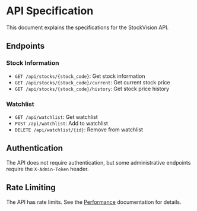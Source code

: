 # API Specification

This document explains the specifications for the StockVision API.

## Endpoints

### Stock Information

- `GET /api/stocks/{stock_code}`: Get stock information
- `GET /api/stocks/{stock_code}/current`: Get current stock price
- `GET /api/stocks/{stock_code}/history`: Get stock price history

### Watchlist

- `GET /api/watchlist`: Get watchlist
- `POST /api/watchlist`: Add to watchlist
- `DELETE /api/watchlist/{id}`: Remove from watchlist

## Authentication

The API does not require authentication, but some administrative endpoints require the `X-Admin-Token` header.

## Rate Limiting

The API has rate limits. See the [Performance](/docs/performance) documentation for details.